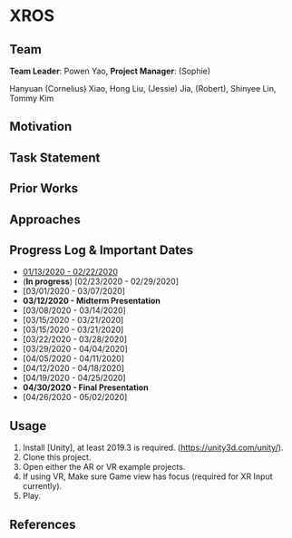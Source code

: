 # XROS
## Team
**Team Leader**: Powen Yao, **Project Manager**: (Sophie)

Hanyuan (Cornelius) Xiao, Hong Liu, (Jessie) Jia, (Robert), Shinyee Lin, Tommy Kim

## Motivation

## Task Statement

## Prior Works

## Approaches

## Progress Log & Important Dates
* [01/13/2020 - 02/22/2020](blog/log_02_20_20.md)
* (**In progress**) [02/23/2020 - 02/29/2020]
* [03/01/2020 - 03/07/2020]
* **03/12/2020 - Midterm Presentation**
* [03/08/2020 - 03/14/2020]
* [03/15/2020 - 03/21/2020]
* [03/15/2020 - 03/21/2020]
* [03/22/2020 - 03/28/2020]
* [03/29/2020 - 04/04/2020]
* [04/05/2020 - 04/11/2020]
* [04/12/2020 - 04/18/2020]
* [04/19/2020 - 04/25/2020]
* **04/30/2020 - Final Presentation**
* [04/26/2020 - 05/02/2020]

## Usage
1. Install [Unity], at least 2019.3 is required. (https://unity3d.com/unity/).
2. Clone this project.
3. Open either the AR or VR example projects.
5. If using VR, Make sure Game view has focus (required for XR Input currently).
6. Play.

## References
